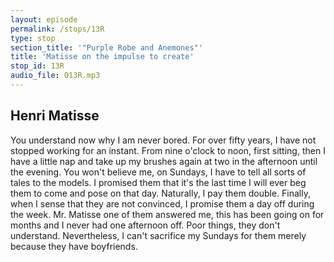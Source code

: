 ```yaml
---
layout: episode
permalink: /stops/13R
type: stop
section_title: '"Purple Robe and Anemones"'
title: 'Matisse on the impulse to create'
stop_id: 13R
audio_file: 013R.mp3
---
```


## Henri Matisse

You understand now why I am never bored.  For over fifty years, I have not stopped working for an instant.  From nine o'clock to noon, first sitting, then I have a little nap and take up my brushes again at two in the afternoon until the evening.  You won't believe me, on Sundays, I have to tell all sorts of tales to the models.  I promised them that it's the last time I will ever beg them to come and pose on that day.  Naturally, I pay them double.  Finally, when I sense that they are not convinced, I promise them a day off during the week.  Mr. Matisse one of them answered me, this has been going on for months and I never had one afternoon off.  Poor things, they don't understand.  Nevertheless, I can't sacrifice my Sundays for them merely because they have boyfriends.
